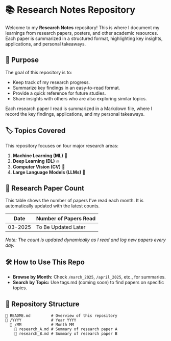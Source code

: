 # 📚 Research Notes Repository  
Welcome to my **Research Notes** repository! This is where I document my learnings from research papers, posters, and other academic resources. Each paper is summarized in a structured format, highlighting key insights, applications, and personal takeaways.  

## 📌 Purpose  
The goal of this repository is to:  
- Keep track of my research progress.  
- Summarize key findings in an easy-to-read format.  
- Provide a quick reference for future studies.  
- Share insights with others who are also exploring similar topics.  

Each research paper I read is summarized in a Markdown file, where I record the key findings, applications, and my personal takeaways.    

## 🏷️ Topics Covered  
This repository focuses on four major research areas:  
1. **Machine Learning (ML)** 🧠  
2. **Deep Learning (DL)** 🔥  
3. **Computer Vision (CV)** 👀  
4. **Large Language Models (LLMs)** 📝

## 📝 Research Paper Count  
This table shows the number of papers I’ve read each month. It is automatically updated with the latest counts.

| Date      | Number of Papers Read |
|-----------|-----------------------|
| 03-2025   | To Be Updated Later   |

*Note: The count is updated dynamically as I read and log new papers every day.*  

## 🛠️ How to Use This Repo  
- **Browse by Month:** Check `/march_2025`, `/april_2025`, etc., for summaries.  
- **Search by Topic:** Use tags.md (coming soon) to find papers on specific topics.   

## 🚀 Repository Structure  
```plaintext
📄 README.md         # Overview of this repository
📂 /YYYY             # Year YYYY
  📂 /MM             # Month MM
    📂 research_A.md # Summary of research paper A
    📂 research_B.md # Summary of research paper B
